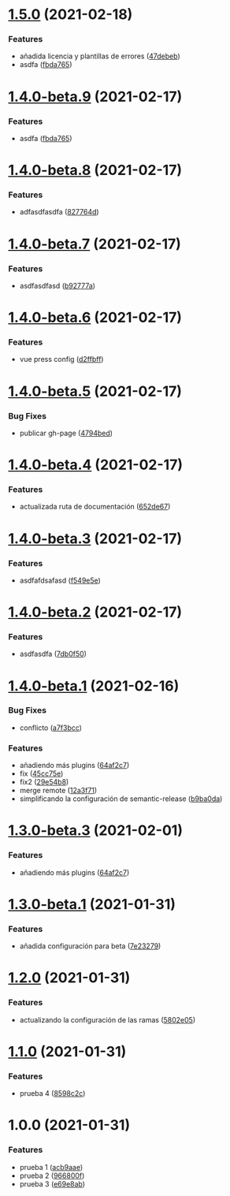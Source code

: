 # [1.5.0](https://github.com/fvena/javascript-library-starter1/compare/v1.4.0...v1.5.0) (2021-02-18)


### Features

* añadida licencia y plantillas de errores ([47debeb](https://github.com/fvena/javascript-library-starter1/commit/47debebf9f0936f04b0100714c2f6d8503f6576c))
* asdfa ([fbda765](https://github.com/fvena/javascript-library-starter1/commit/fbda76566b6217f8080c07494c2d065457060b0f))

# [1.4.0-beta.9](https://github.com/fvena/javascript-library-starter1/compare/v1.4.0-beta.8...v1.4.0-beta.9) (2021-02-17)


### Features

* asdfa ([fbda765](https://github.com/fvena/javascript-library-starter1/commit/fbda76566b6217f8080c07494c2d065457060b0f))

# [1.4.0-beta.8](https://github.com/fvena/javascript-library-starter1/compare/v1.4.0-beta.7...v1.4.0-beta.8) (2021-02-17)


### Features

* adfasdfasdfa ([827764d](https://github.com/fvena/javascript-library-starter1/commit/827764d041b367fb3d34015c6133b10a8df318c6))

# [1.4.0-beta.7](https://github.com/fvena/javascript-library-starter1/compare/v1.4.0-beta.6...v1.4.0-beta.7) (2021-02-17)


### Features

* asdfasdfasd ([b92777a](https://github.com/fvena/javascript-library-starter1/commit/b92777a4752ba03277fcfeb7de865008a22f25cb))

# [1.4.0-beta.6](https://github.com/fvena/javascript-library-starter1/compare/v1.4.0-beta.5...v1.4.0-beta.6) (2021-02-17)


### Features

* vue press config ([d2ffbff](https://github.com/fvena/javascript-library-starter1/commit/d2ffbff2a25c54cad925701cbbcff6f9b3402079))

# [1.4.0-beta.5](https://github.com/fvena/javascript-library-starter1/compare/v1.4.0-beta.4...v1.4.0-beta.5) (2021-02-17)


### Bug Fixes

* publicar gh-page ([4794bed](https://github.com/fvena/javascript-library-starter1/commit/4794bed117b95a8df45ade4e3b11875e54b859f5))

# [1.4.0-beta.4](https://github.com/fvena/javascript-library-starter1/compare/v1.4.0-beta.3...v1.4.0-beta.4) (2021-02-17)


### Features

* actualizada ruta de documentación ([652de67](https://github.com/fvena/javascript-library-starter1/commit/652de677c3a5ad8aee95319a6f0371592a1ff378))

# [1.4.0-beta.3](https://github.com/fvena/javascript-library-starter1/compare/v1.4.0-beta.2...v1.4.0-beta.3) (2021-02-17)


### Features

* asdfafdsafasd ([f549e5e](https://github.com/fvena/javascript-library-starter1/commit/f549e5ecfcc1de4c3d7d403a6921fc8ff61ed468))

# [1.4.0-beta.2](https://github.com/fvena/javascript-library-starter1/compare/v1.4.0-beta.1...v1.4.0-beta.2) (2021-02-17)


### Features

* asdfasdfa ([7db0f50](https://github.com/fvena/javascript-library-starter1/commit/7db0f503decddf431b5590644fa3b395d5014a57))

# [1.4.0-beta.1](https://github.com/fvena/javascript-library-starter1/compare/v1.3.0...v1.4.0-beta.1) (2021-02-16)


### Bug Fixes

* conflicto ([a7f3bcc](https://github.com/fvena/javascript-library-starter1/commit/a7f3bcc93c03808bf0e006659ad82c5f00f8cd39))


### Features

* añadiendo más plugins ([64af2c7](https://github.com/fvena/javascript-library-starter1/commit/64af2c72564861819db159cd52a07b364affd03a))
* fix ([45cc75e](https://github.com/fvena/javascript-library-starter1/commit/45cc75e6175224253c1674bc89dd9443950a7037))
* fix2 ([29e54b8](https://github.com/fvena/javascript-library-starter1/commit/29e54b824b1369bfc4f809b4f68d270652b03961))
* merge remote ([12a3f71](https://github.com/fvena/javascript-library-starter1/commit/12a3f7161e7d5103668c3851587799a1911e07ef))
* simplificando la configuración de semantic-release ([b9ba0da](https://github.com/fvena/javascript-library-starter1/commit/b9ba0da583b9615c95b9f62a65b045b4c17731c8))

# [1.3.0-beta.3](https://github.com/fvena/javascript-library-starter1/compare/v1.3.0-beta.2...v1.3.0-beta.3) (2021-02-01)


### Features

* añadiendo más plugins ([64af2c7](https://github.com/fvena/javascript-library-starter1/commit/64af2c72564861819db159cd52a07b364affd03a))

# [1.3.0-beta.1](https://github.com/fvena/javascript-library-starter1/compare/v1.2.0...v1.3.0-beta.1) (2021-01-31)

### Features

- añadida configuración para beta ([7e23279](https://github.com/fvena/javascript-library-starter1/commit/7e23279f8bd8f29b4b65354a0a186b3bae98a8c7))

# [1.2.0](https://github.com/fvena/javascript-library-starter1/compare/v1.1.0...v1.2.0) (2021-01-31)

### Features

- actualizando la configuración de las ramas ([5802e05](https://github.com/fvena/javascript-library-starter1/commit/5802e05aeb797dbe1b93c3c22490b4ee16cbf46e))

# [1.1.0](https://github.com/fvena/javascript-library-starter1/compare/v1.0.0...v1.1.0) (2021-01-31)

### Features

- prueba 4 ([8598c2c](https://github.com/fvena/javascript-library-starter1/commit/8598c2c3ef38a3d4d229a31998e16f03160b87f6))

# 1.0.0 (2021-01-31)

### Features

- prueba 1 ([acb9aae](https://github.com/fvena/javascript-library-starter1/commit/acb9aae45004e7e51e5ccb947a5ad41d21546f4c))
- prueba 2 ([966800f](https://github.com/fvena/javascript-library-starter1/commit/966800f90755168c1c04bd8de9a3c5ca2d3854ac))
- prueba 3 ([e69e8ab](https://github.com/fvena/javascript-library-starter1/commit/e69e8abd1ce10843acd1db2623222ea2ae3b048c))
